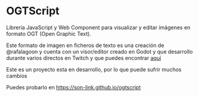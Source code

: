 # OGTScript

Librería JavaScript y Web Component para visualizar y editar imágenes en formato OGT (Open Graphic Text).

Este formato de imagen en ficheros de texto es una creación de @rafalagoon y cuenta con un visor/editor creado en Godot y que desarrollo durante varios directos en Twitch y que puedes encontrar [aquí](https://github.com/rafalagoon/ogt_maker)

Este es un proyecto esta en desarrollo, por lo que puede sufrir muchos cambios

Puedes probarlo en https://son-link.github.io/ogtscript